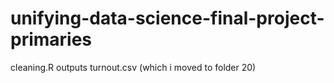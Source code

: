 # unifying-data-science-final-project-primaries

cleaning.R outputs turnout.csv (which i moved to folder 20)